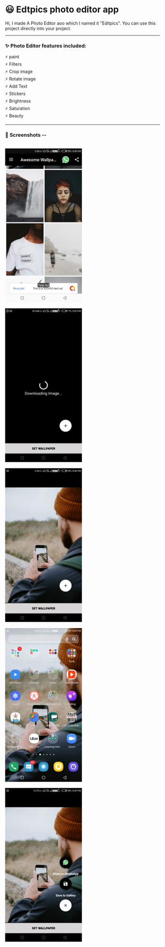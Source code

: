 <h1>😃 Edtpics photo editor app</h1>

<p>Hi, I made A Photo Editor aoo which I named it "Editpics". You can use this project directly into your project. </p>

<hr>

<h3>✨ <b>Photo Editor features included:</b></h3>
<p> 
⚡ paint <br>
⚡ Filters <br>
⚡ Crop image<br>
⚡ Rotate image <br>
⚡ Add Text <br>
⚡ Stickers <br>
⚡ Brightness <br>
⚡ Saturation <br>
⚡ Beauty <br>

</p>

<hr>



<h3>📱 <b>Screenshots</b> --</h3>
<br>

<img src="https://github.com/KingSujeet/Awesome_Wallpaper/blob/master/WhatsApp%20Image%202020-09-12%20at%2011.48.41%20AM%20(2).jpeg" width="250">
<br><br>



<img src="https://github.com/KingSujeet/Awesome_Wallpaper/blob/master/WhatsApp%20Image%202020-09-12%20at%2011.54.32%20AM%20(1).jpeg" width="250">
<br><br>



<img src="https://github.com/KingSujeet/Awesome_Wallpaper/blob/master/WhatsApp%20Image%202020-09-12%20at%2011.54.32%20AM%20(2).jpeg" width="250">
<br><br>



<img src="https://github.com/KingSujeet/Awesome_Wallpaper/blob/master/WhatsApp%20Image%202020-09-12%20at%2011.54.32%20AM%20(4).jpeg" width="250">
<br><br>



<img src="https://github.com/KingSujeet/Awesome_Wallpaper/blob/master/WhatsApp%20Image%202020-09-12%20at%2011.54.33%20AM.jpeg" width="250">



